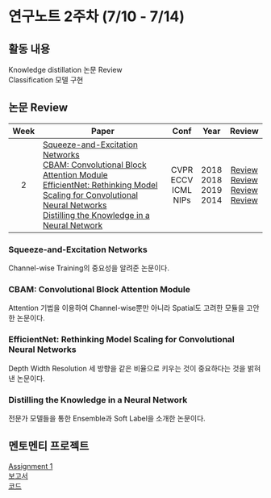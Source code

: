 # 연구노트 2주차 (7/10 - 7/14)
## 활동 내용
Knowledge distillation 논문 Review  
Classification 모델 구현

## 논문 Review
| Week   | Paper                                               | Conf | Year   | Review   |
| :----: | ------------------------------------------------------- | :----: | :------------: | :------: |
| 2    | [Squeeze-and-Excitation Networks](https://arxiv.org/pdf/1709.01507.pdf)<br>[CBAM: Convolutional Block Attention Module](https://arxiv.org/pdf/1807.06521.pdf)<br>[EfficientNet: Rethinking Model Scaling for Convolutional Neural Networks](https://arxiv.org/pdf/1905.11946.pdf)<br>[Distilling the Knowledge in a Neural Network](https://arxiv.org/pdf/1503.02531.pdf) | CVPR<br>ECCV<br>ICML<br>NIPs    |2018<br>2018<br>2019<br>2014 | [Review](https://github.com/Chihiro0623/2023summer-selfstudy1/blob/main/week2/Reviews/Squeeze-and-Excitation%20Networks.pdf)<br>[Review](https://github.com/Chihiro0623/2023summer-selfstudy1/blob/main/week2/Reviews/CBAM%20Convolutional%20Block%20Attention%20Module.pdf)<br>[Review]()<br>[Review]() |



### Squeeze-and-Excitation Networks
Channel-wise Training의 중요성을 알려준 논문이다.

### CBAM: Convolutional Block Attention Module
Attention 기법을 이용하여 Channel-wise뿐만 아니라 Spatial도 고려한 모듈을 고안한 논문이다.

### EfficientNet: Rethinking Model Scaling for Convolutional Neural Networks
Depth Width Resolution 세 방향을 같은 비율으로 키우는 것이 중요하다는 것을 밝혀낸 논문이다.

### Distilling the Knowledge in a Neural Network
전문가 모델들을 통한 Ensemble과 Soft Label을 소개한 논문이다.



## 멘토멘티 프로젝트
[Assignment 1](https://github.com/Chihiro0623/2023summer-selfstudy1/blob/main/week1/Project/week1.pdf)  
[보고서](https://github.com/Chihiro0623/2023summer-selfstudy1/blob/main/week2/Project/Assignment1.pdf)  
[코드](https://github.com/Chihiro0623/2023summer-selfstudy1/tree/main/week2/Project/Assignment1)  
